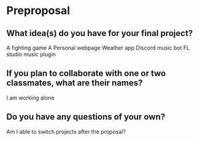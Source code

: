 # Preproposal

## What idea(s) do you have for your final project?

A fighting game
A Personal webpage
Weather app
Discord music bot
FL studio music plugin


## If you plan to collaborate with one or two classmates, what are their names?

I am working alone

## Do you have any questions of your own?

Am I able to switch projects after the proposal?
